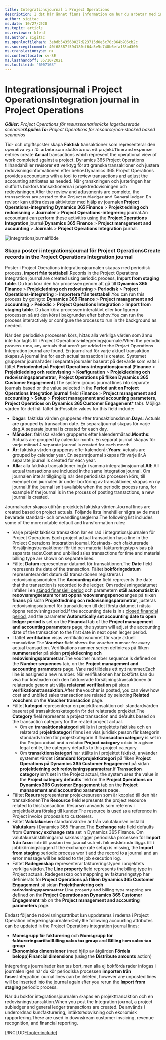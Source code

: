 ```yaml
---
title: Integrationsjournal i Project Operations
description: I det här ämnet finns information om hur du arbetar med integrations journalen i Project Operations.
author: sigitac
ms.date: 10/27/2020
ms.topic: article
ms.reviewer: kfend
ms.author: sigitac
ms.openlocfilehash: 3ebdb543560027d223715d0e5c70c864b706cb2c
ms.sourcegitcommit: 40f68387f594180af64a5e5c748b6efa188bd300
ms.translationtype: HT
ms.contentlocale: sv-SE
ms.lasthandoff: 05/10/2021
ms.locfileid: "6007163"
---
```

# <a name="integration-journal-in-project-operations"></a><span data-ttu-id="8e794-103">Integrationsjournal i Project Operations</span><span class="sxs-lookup"><span data-stu-id="8e794-103">Integration journal in Project Operations</span></span>

<span data-ttu-id="8e794-104">_**Gäller:** Project Operations för resursscenarier/icke lagerbaserade scenarier_</span><span class="sxs-lookup"><span data-stu-id="8e794-104">_**Applies To:** Project Operations for resource/non-stocked based scenarios_</span></span>

<span data-ttu-id="8e794-105">Tid- och utgiftsposter skapa **Faktisk** transaktioner som representerar den operativa vyn för arbete som slutförts mot ett projekt.</span><span class="sxs-lookup"><span data-stu-id="8e794-105">Time and expense entries create **Actual** transactions which represent the operational view of work completed against a project.</span></span> <span data-ttu-id="8e794-106">Dynamics 365 Project Operations tillhandahåller revisorer ett verktyg för att granska transaktioner och justera redovisningsinformationen efter behov.</span><span class="sxs-lookup"><span data-stu-id="8e794-106">Dynamics 365 Project Operations provides accountants with a tool to review transactions and adjust the accounting attributes as needed.</span></span> <span data-ttu-id="8e794-107">När granskningen och justeringen har slutförts bokförs transaktionerna i projektredovisningen och redovisningen.</span><span class="sxs-lookup"><span data-stu-id="8e794-107">After the review and adjustments are complete, the transactions are posted to the Project subledger and General ledger.</span></span> <span data-ttu-id="8e794-108">En revisor kan utföra dessa aktiviteter med hjälp av journalen **Project Operations-integrering** **Dynamics 365 Finance** > **Projektledning och redovisning** > **Journaler** > **Project Operations-integrering** journal.</span><span class="sxs-lookup"><span data-stu-id="8e794-108">An accountant can perform these activities using the **Project Operations Integration** journal(**Dynamics 365 Finance** > **Project management and accounting** > **Journals** > **Project Operations Integration** journal.</span></span>

![Integrationsjournalflöde](./media/IntegrationJournal.png)

### <a name="create-records-in-the-project-operations-integration-journal"></a><span data-ttu-id="8e794-110">Skapa poster i integrationsjournal för Project Operations</span><span class="sxs-lookup"><span data-stu-id="8e794-110">Create records in the Project Operations Integration journal</span></span>

<span data-ttu-id="8e794-111">Poster i Project Operations integrationsjournalen skapas med periodisk process, **import från testtabell**.</span><span class="sxs-lookup"><span data-stu-id="8e794-111">Records in the Project Operations Integration journal are created using periodic process, **Import from staging table**.</span></span> <span data-ttu-id="8e794-112">Du kan köra den här processen genom att gå till **Dynamics 365 Finance** > **Projektledning och redovisning** > **Periodisk** > **Project Operations-integrering** > **Importera från testtabell**.</span><span class="sxs-lookup"><span data-stu-id="8e794-112">You can run this process by going to **Dynamics 365 Finance** > **Project management and accounting** > **Periodic** > **Project Operations Integration** > **Import from staging table**.</span></span> <span data-ttu-id="8e794-113">Du kan köra processen interaktivt eller konfigurera processen så att den körs i bakgrunden efter behov.</span><span class="sxs-lookup"><span data-stu-id="8e794-113">You can run the process interactively or configure the process to run in the background as needed.</span></span>

<span data-ttu-id="8e794-114">När den periodiska processen körs, hittas alla verkliga värden som ännu inte har lagts till i Project Operations-integreringsjournale.</span><span class="sxs-lookup"><span data-stu-id="8e794-114">When the periodic process runs, any actuals that aren't yet added to the Project Operations Integration journal are found.</span></span> <span data-ttu-id="8e794-115">En journalrad för varje aktuell transaktion skapas.</span><span class="sxs-lookup"><span data-stu-id="8e794-115">A journal line for each actual transaction is created.</span></span>
<span data-ttu-id="8e794-116">Systemet grupperar journalrader i separata journaler baserat på det värde som valts i fältet **Periodenhet på Project Operations-integrationsjournal** (**Finance** > **Projektledning och redovisning** > **Konfiguration** > **Projektledning och redovisningsparametrar**, **Project Operations på fliken Dynamics 365 Customer Engagement**).</span><span class="sxs-lookup"><span data-stu-id="8e794-116">The system groups journal lines into separate journals based on the value selected in the **Period unit on Project Operations Integration journal** field (**Finance** > **Project management and accounting** > **Setup** > **Project management and accounting parameters**, **Project Operations on Dynamics 365 Customer Engagement**\* tab).</span></span> <span data-ttu-id="8e794-117">Möjliga värden för det här fältet är:</span><span class="sxs-lookup"><span data-stu-id="8e794-117">Possible values for this field include:</span></span>

  - <span data-ttu-id="8e794-118">**Dagar**: faktiska värden grupperas efter transaktionsdatum.</span><span class="sxs-lookup"><span data-stu-id="8e794-118">**Days**: Actuals are grouped by transaction date.</span></span> <span data-ttu-id="8e794-119">En separatjournal skapas för varje dag.</span><span class="sxs-lookup"><span data-stu-id="8e794-119">A separate journal is created for each day.</span></span>
  - <span data-ttu-id="8e794-120">**Månader**: faktiska värden grupperas efter kalendermånad.</span><span class="sxs-lookup"><span data-stu-id="8e794-120">**Months**: Actuals are grouped by calendar month.</span></span> <span data-ttu-id="8e794-121">En separat journal skapas för varje månad.</span><span class="sxs-lookup"><span data-stu-id="8e794-121">A separate journal is created for each month.</span></span>
  - <span data-ttu-id="8e794-122">**År**: faktiska värden grupperas efter kalenderår.</span><span class="sxs-lookup"><span data-stu-id="8e794-122">**Years**: Actuals are grouped by calendar year.</span></span> <span data-ttu-id="8e794-123">En separatjournal skapas för varje år.</span><span class="sxs-lookup"><span data-stu-id="8e794-123">A separate journal is created for each year.</span></span>
  - <span data-ttu-id="8e794-124">**Alla**: alla faktiska transaktioner ingår i samma integrationsjournal.</span><span class="sxs-lookup"><span data-stu-id="8e794-124">**All**: All actual transactions are included in the same integration journal.</span></span> <span data-ttu-id="8e794-125">Om journalen inte är tillgänglig när den periodiska processen körs, till exempel om journalen är under bokföring av transaktioner, skapas en ny journal.</span><span class="sxs-lookup"><span data-stu-id="8e794-125">If the journal isn't available when the periodic process runs, for example if the journal is in the process of posting transactions, a new journal is created.</span></span>

<span data-ttu-id="8e794-126">Journalrader skapas utifrån projektets faktiska värden.</span><span class="sxs-lookup"><span data-stu-id="8e794-126">Journal lines are created based on project actuals.</span></span> <span data-ttu-id="8e794-127">Följande lista innehåller några av de mest bevarade standard- och omvandlingsreglerna:</span><span class="sxs-lookup"><span data-stu-id="8e794-127">The following list includes some of the more notable default and transformation rules:</span></span>

  - <span data-ttu-id="8e794-128">Varje projekt faktiska transaktion har en rad i integrationsjournalen för Project Operations.</span><span class="sxs-lookup"><span data-stu-id="8e794-128">Each project actual transaction has a line in the Project Operations Integration journal.</span></span> <span data-ttu-id="8e794-129">Kostnads- och ofakturerade försäljningstransaktioner för tid och material faktureringstyp visas på separata rader.</span><span class="sxs-lookup"><span data-stu-id="8e794-129">Cost and unbilled sales transactions for time and material billing type are shown on separate lines.</span></span>
  - <span data-ttu-id="8e794-130">Fältet **Datum** representerar datumet för transaktionen.</span><span class="sxs-lookup"><span data-stu-id="8e794-130">The **Date** field represents the date of the transaction.</span></span> <span data-ttu-id="8e794-131">Fältet **bokföringsdatum** representerar det datum då transaktionen registreras i redovisningsmodulen.</span><span class="sxs-lookup"><span data-stu-id="8e794-131">The **Accounting date** field represents the date that the transaction is recorded to the ledger.</span></span> <span data-ttu-id="8e794-132">Om redovisningsdatumet infaller i en [stängd finansiell period](/dynamics365/finance/general-ledger/close-general-ledger-at-period-end) och parametern **ställ automatiskt in redovisningsdatum för att öppna redovisningsperiod** anges på fliken **finans** på sidan **Projektledning och redovisningsparametrar**, justeras redovisningsdatumet för transaktionen till det första datumet i nästa öppna redovisningsperiod.</span><span class="sxs-lookup"><span data-stu-id="8e794-132">If the accounting date is in a [closed financial period](/dynamics365/finance/general-ledger/close-general-ledger-at-period-end), and the parameter **Automatically set accounting date to open ledger period** is set on the **Financial** tab of the **Project management and accounting parameters** page, the system will adjust the accounting date of the transaction to the first date in next open ledger period.</span></span>
  - <span data-ttu-id="8e794-133">I fältet **verifikation** visas verifikationsnumret för varje aktuell transaktion.</span><span class="sxs-lookup"><span data-stu-id="8e794-133">The **Voucher** field shows the voucher number for every actual transaction.</span></span> <span data-ttu-id="8e794-134">Verifikations nummer serien definieras på fliken **nummerserier** på sidan **projektledning och redovisningsparametrar**.</span><span class="sxs-lookup"><span data-stu-id="8e794-134">The voucher number sequence is defined on the **Number sequences** tab, on the **Project management and accounting parameters** page.</span></span> <span data-ttu-id="8e794-135">Varje rad tilldelas ett nytt nummer.</span><span class="sxs-lookup"><span data-stu-id="8e794-135">Each line is assigned a new number.</span></span> <span data-ttu-id="8e794-136">När verifikationen har bokförts kan du visa hur kostnaden och den fakturerade försäljningstransaktionen är relaterade genom att välja **relaterad verifikation** på sidan **verifikationstransaktion**.</span><span class="sxs-lookup"><span data-stu-id="8e794-136">After the voucher is posted, you can view how cost and unbilled sales transaction are related by selecting **Related vouchers** on the **Voucher transaction** page.</span></span>
  - <span data-ttu-id="8e794-137">Fältet **kategori** representerar en projekttransaktion och standardvärden baserat på transaktionskategorin för det relaterade projektet.</span><span class="sxs-lookup"><span data-stu-id="8e794-137">The **Category** field represents a project transaction and defaults based on the transaction category for the related project actual.</span></span>
    - <span data-ttu-id="8e794-138">Om en **transaktionskategori** ställs in i projektets faktiska och en relaterad **projektkategori** finns i en viss juridisk person får kategorin standardvärden för projektkategorin.</span><span class="sxs-lookup"><span data-stu-id="8e794-138">If **Transaction category** is set in the Project actual and a related **Project category** exists in a given legal entity, the category defaults to this project category.</span></span>
    - <span data-ttu-id="8e794-139">Om **transaktionskategori** har ställts in i projektet faktiskt, använder systemet värdet i **Standard för projektkategori** på fliken **Project Operations på Dynamics 365 Customer Engagement** på sidan **projektledning och redovisningsparametrar**.</span><span class="sxs-lookup"><span data-stu-id="8e794-139">If **Transaction category** isn't set in the Project actual, the system uses the value in the **Project category defaults** field on the **Project Operations on Dynamics 365 Customer Engagement** tab on the **Project management and accounting parameters** page.</span></span>
  - <span data-ttu-id="8e794-140">Fältet **Resurs** representerar projektresursen som är kopplad till den här transaktionen.</span><span class="sxs-lookup"><span data-stu-id="8e794-140">The **Resource** field represents the project resource related to this transaction.</span></span> <span data-ttu-id="8e794-141">Resursen används som referens i projektfaktura förslag till kunder.</span><span class="sxs-lookup"><span data-stu-id="8e794-141">The resource is used as a reference in Project invoice proposals to customers.</span></span>
  - <span data-ttu-id="8e794-142">Fältet **Valutakursen** standardvärden är från valutakursen inställd **Valutakurs** i Dynamics 365 Finance.</span><span class="sxs-lookup"><span data-stu-id="8e794-142">The **Exchange rate** field defaults from **Currency exchange rate** set in Dynamics 365 Finance.</span></span> <span data-ttu-id="8e794-143">Om valutakursinställningarna saknas lägger periodiska processen för **Import från faser** inte till posten i en journal och ett felmeddelande läggs till i jobbkörningsloggen.</span><span class="sxs-lookup"><span data-stu-id="8e794-143">If the exchange rate setup is missing, the **Import from staging** periodic process won't add the record to a journal and an error message will be added to the job execution log.</span></span>
  - <span data-ttu-id="8e794-144">Fältet **Radegenskap** representerar faktureringstypen i projektets verkliga värden.</span><span class="sxs-lookup"><span data-stu-id="8e794-144">The **Line property** field represents the billing type in Project actuals.</span></span> <span data-ttu-id="8e794-145">Radegenskap och mappning av faktureringstyp har definierats för **Project Operations på fliken Dynamics 365 Customer Engagement** på sidan **Projekthantering och redovisningsparametrar**.</span><span class="sxs-lookup"><span data-stu-id="8e794-145">Line property and billing type mapping are defined on the **Project Operations on Dynamics 365 Customer Engagement** tab on the **Project management and accounting parameters** page.</span></span>

<span data-ttu-id="8e794-146">Endast följande redovisningsattribut kan uppdateras i raderna i Project Operation integreringsjournalen:</span><span class="sxs-lookup"><span data-stu-id="8e794-146">Only the following accounting attributes can be updated in the Project Operations integration journal lines:</span></span>

- <span data-ttu-id="8e794-147">**Momsgrupp för fakturering** och **Momsgrupp för faktureringsartikel**</span><span class="sxs-lookup"><span data-stu-id="8e794-147">**Billing sales tax group** and **Billing item sales tax group**</span></span>
- <span data-ttu-id="8e794-148">**Ekonomiska dimensioner** (med hjälp av åtgärden **Fördela belopp**)</span><span class="sxs-lookup"><span data-stu-id="8e794-148">**Financial dimensions** (using the **Distribute amounts** action)</span></span>

<span data-ttu-id="8e794-149">Integrerings journalrader kan tas bort, men alla ej bokförda rader infogas i journalen igen när du kör periodiska processen **importen från faser**.</span><span class="sxs-lookup"><span data-stu-id="8e794-149">Integration journal lines can be deleted, however any unposted lines will be inserted into the journal again after you rerun the **Import from staging** periodic process.</span></span>

<span data-ttu-id="8e794-150">När du bokför integrationsjournalen skapas en projekttransaktion och en redovisningstransaktion.</span><span class="sxs-lookup"><span data-stu-id="8e794-150">When you post the Integration journal, a project subledger and general ledger transactions are created.</span></span> <span data-ttu-id="8e794-151">De används i underordnad kundfakturering, intäktsredovisning och ekonomisk rapportering.</span><span class="sxs-lookup"><span data-stu-id="8e794-151">These are used in downstream customer invoicing, revenue recognition, and financial reporting.</span></span>


[!INCLUDE[footer-include](../includes/footer-banner.md)]
